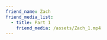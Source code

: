 ```yaml
---
friend_name: Zach
friend_media_list:
  - title: Part 1
    friend_media: /assets/Zach_1.mp4
---
```

